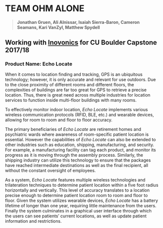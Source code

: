 # TEAM OHM ALONE
>#### Jonathan Gruen, Ali Alnissar, Isaiah Sierra-Baron, Cameron Seamans, Kari VanZyl, Matthew Spydell
## Working with [Inovonics](https://www.inovonics.com/) for CU Boulder Capstone 2017/18
### Product Name: Echo Locate

When it comes to location finding and tracking, GPS is an ubiquitous technology; however, it is only accurate and relevant for use outdoors. Due to the close proximity of different rooms and different floors, the complexities of buildings are far too great for GPS to retrieve a precise location. Thus, there is great need across multiple industries for location services to function inside multi-floor buildings with many rooms.

To effectively monitor indoor location, _Echo Locate_ implements various wireless communication protocols (RFID, BLE, etc.) and wearable devices, allowing for room to room and floor to floor accuracy.

The primary beneficiaries of _Echo Locate_ are retirement homes and psychiatric wards where awareness of room-specific patient location is essential. However the capabilities of _Echo Locate_ can also be extended to other industries such as education, shipping, manufacturing, and security. For example, a manufacturing facility can tag each product, and monitor its progress as it is moving through the assembly process. Similarly, the shipping industry can utilize this technology to ensure that the packages have reached intermediate destinations as well as the final recipient, all without the constant oversight of employees.

As a system, _Echo Locate_ features multiple wireless technologies and trilateration techniques to determine patient location within a five foot radius horizontally and vertically. This level of accuracy translates to a location precise enough to determine patient location room to room and floor to floor. Given the system utilizes wearable devices, _Echo Locate_ has a battery lifetime of longer than one year, requiring little maintenance from the users. Finally the system culminates in a graphical user interface through which the users can see patients’ current locations, as well as update patient information and restrictions.
